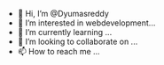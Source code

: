 - 👋 Hi, I’m @Dyumasreddy
- 👀 I’m interested in webdevelopment...
- 🌱 I’m currently learning ...
- 💞️ I’m looking to collaborate on ...
- 📫 How to reach me ...

<!---
Dyumasreddy/Dyumasreddy is a ✨ special ✨ repository because its `README.md` (this file) appears on your GitHub profile.
You can click the Preview link to take a look at your changes.
--->
